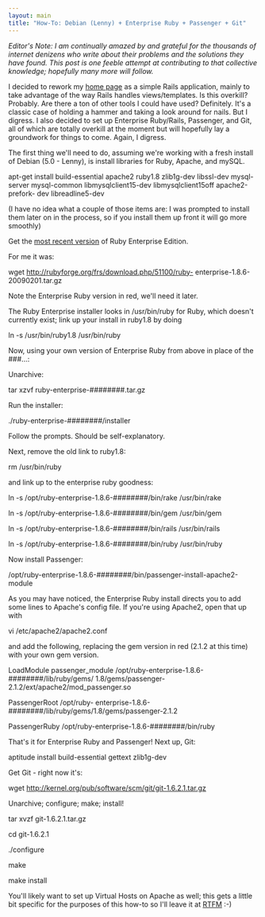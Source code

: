```yaml
---
layout: main
title: "How-To: Debian (Lenny) + Enterprise Ruby + Passenger + Git"
---
```

_Editor's Note: I am continually amazed by and grateful for the thousands of
internet denizens who write about their problems and the solutions they have
found. This post is one feeble attempt at contributing to that collective
knowledge; hopefully many more will follow._

  
I decided to rework my [home page](http://www.andrewpbrett.com/) as a simple
Rails application, mainly to take advantage of the way Rails handles
views/templates. Is this overkill? Probably. Are there a ton of other tools I
could have used? Definitely. It's a classic case of holding a hammer and
taking a look around for nails. But I digress. I also decided to set up
Enterprise Ruby/Rails, Passenger, and Git, all of which are totally overkill
at the moment but will hopefully lay a groundwork for things to come. Again, I
digress.

  
The first thing we'll need to do, assuming we're working with a fresh install
of Debian (5.0 - Lenny), is install libraries for Ruby, Apache, and mySQL.

  

apt-get install build-essential apache2 ruby1.8 zlib1g-dev libssl-dev mysql-
server mysql-common libmysqlclient15-dev libmysqlclient15off apache2-prefork-
dev libreadline5-dev

  
(I have no idea what a couple of those items are: I was prompted to install
them later on in the process, so if you install them up front it will go more
smoothly)

  
Get the [most recent
version](http://www.rubyenterpriseedition.com/download.html) of Ruby
Enterprise Edition.

  
For me it was:

  

wget http://rubyforge.org/frs/download.php/51100/ruby-
enterprise-1.8.6-20090201.tar.gz

  
Note the Enterprise Ruby version in red, we'll need it later.

  
The Ruby Enterprise installer looks in /usr/bin/ruby for Ruby, which doesn't
currently exist; link up your install in ruby1.8 by doing

  

ln -s /usr/bin/ruby1.8 /usr/bin/ruby

  
Now, using your own version of Enterprise Ruby from above in place of the
###...:

  
Unarchive:

  

tar xzvf ruby-enterprise-########.tar.gz

  
Run the installer:

  

./ruby-enterprise-########/installer

  
Follow the prompts. Should be self-explanatory.

  
Next, remove the old link to ruby1.8:

  

rm /usr/bin/ruby

  
and link up to the enterprise ruby goodness:

  

ln -s /opt/ruby-enterprise-1.8.6-########/bin/rake /usr/bin/rake

ln -s /opt/ruby-enterprise-1.8.6-########/bin/gem /usr/bin/gem

ln -s /opt/ruby-enterprise-1.8.6-########/bin/rails /usr/bin/rails

ln -s /opt/ruby-enterprise-1.8.6-########/bin/ruby /usr/bin/ruby

  
Now install Passenger:

  

/opt/ruby-enterprise-1.8.6-########/bin/passenger-install-apache2-module

  
As you may have noticed, the Enterprise Ruby install directs you to add some
lines to Apache's config file. If you're using Apache2, open that up with

  

vi /etc/apache2/apache2.conf

  
and add the following, replacing the gem version in red (2.1.2 at this time)
with your own gem version.

  

LoadModule passenger_module /opt/ruby-enterprise-1.8.6-########/lib/ruby/gems/
1.8/gems/passenger-2.1.2/ext/apache2/mod_passenger.so

PassengerRoot /opt/ruby-
enterprise-1.8.6-########/lib/ruby/gems/1.8/gems/passenger-2.1.2

PassengerRuby /opt/ruby-enterprise-1.8.6-########/bin/ruby

  
That's it for Enterprise Ruby and Passenger! Next up, Git:

  

aptitude install build-essential gettext zlib1g-dev

  
Get Git - right now it's:

  

wget http://kernel.org/pub/software/scm/git/git-1.6.2.1.tar.gz

  
Unarchive; configure; make; install!

  

tar xvzf git-1.6.2.1.tar.gz

cd git-1.6.2.1

./configure

make

make install

  
You'll likely want to set up Virtual Hosts on Apache as well; this gets a
little bit specific for the purposes of this how-to so I'll leave it at
[RTFM](http://httpd.apache.org/docs/1.3/vhosts/) :-)

